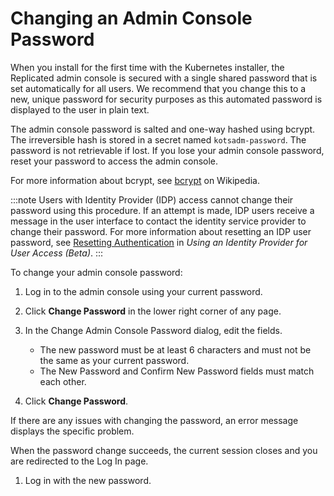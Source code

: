 # Changing an Admin Console Password

When you install for the first time with the Kubernetes installer, the Replicated admin console is secured with a single shared password that is set automatically for all users. We recommend that you change this to a new, unique password for security purposes as this automated password is displayed to the user in plain text.

The admin console password is salted and one-way hashed using bcrypt. The irreversible hash is stored in a secret named `kotsadm-password`. The password is not retrievable if lost. If you lose your admin console password, reset your password to access the admin console.

For more information about bcrypt, see [bcrypt](https://en.wikipedia.org/wiki/Bcrypt) on Wikipedia. 

:::note
Users with Identity Provider (IDP) access cannot change their password using this procedure. If an attempt is made, IDP users receive a message in the user interface to contact the identity service provider to change their password. For more information about resetting an IDP user password, see [Resetting Authentication](auth-identity-provider#resetting-authentication) in _Using an Identity Provider for User Access (Beta)_.
:::

To change your admin console password:

1. Log in to the admin console using your current password.
1. Click **Change Password** in the lower right corner of any page.
1. In the Change Admin Console Password dialog, edit the fields.

    - The new password must be at least 6 characters and must not be the same as your current password.
    - The New Password and Confirm New Password fields must match each other.

1. Click **Change Password**.

  If there are any issues with changing the password, an error message displays the specific problem.

  When the password change succeeds, the current session closes and you are redirected to the Log In page.

1. Log in with the new password.
